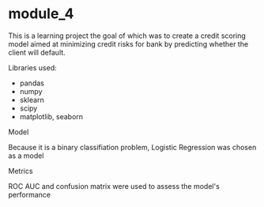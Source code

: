 # module_4
This is a learning project the goal of which was to create a credit scoring model aimed at minimizing credit risks for bank by predicting whether the client will default.


 Libraries used:
 - pandas 
 - numpy
 - sklearn
 - scipy
 - matplotlib, seaborn
 
 Model
 
 Because it is a binary classifiation problem, Logistic Regression was chosen as a model

 Metrics
 
 ROC AUC and confusion matrix were used to assess the model's performance
